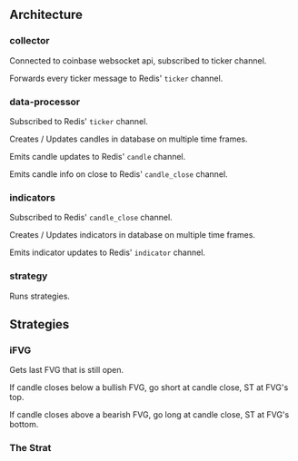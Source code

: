 ## Architecture

### collector

Connected to coinbase websocket api, subscribed to ticker channel.

Forwards every ticker message to Redis' `ticker` channel.

### data-processor

Subscribed to Redis' `ticker` channel.

Creates / Updates candles in database on multiple time frames.

Emits candle updates to Redis' `candle` channel.

Emits candle info on close to Redis' `candle_close` channel.

### indicators

Subscribed to Redis' `candle_close` channel.

Creates / Updates indicators in database on multiple time frames.

Emits indicator updates to Redis' `indicator` channel.

### strategy

Runs strategies.

## Strategies

### iFVG

Gets last FVG that is still open.

If candle closes below a bullish FVG, go short at candle close, ST at FVG's top.

If candle closes above a bearish FVG, go long at candle close, ST at FVG's bottom.

### The Strat
